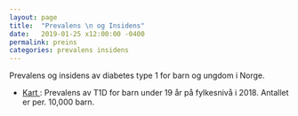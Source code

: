 ```yaml
---
layout: page
title:  "Prevalens \n og Insidens"
date:   2019-01-25 x12:00:00 -0400
permalink: preins
categories: prevalens insidens
---
```


Prevalens og insidens av diabetes type 1 for barn og ungdom i Norge.

* [Kart ](https://bdreg.github.io/inspre/prevalence/ "preDT1"): Prevalens av T1D for barn under 19 år på fylkesnivå i 2018. Antallet er per. 10,000 barn.
